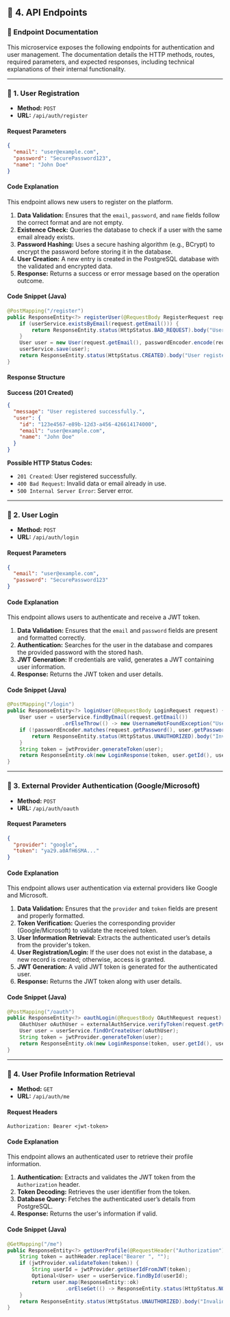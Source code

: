 ## 📝 4. API Endpoints

### 📌 Endpoint Documentation
This microservice exposes the following endpoints for authentication and user management. The documentation details the HTTP methods, routes, required parameters, and expected responses, including technical explanations of their internal functionality.

---

### 🔹 1. User Registration
- **Method:** `POST`
- **URL:** `/api/auth/register`

#### **Request Parameters**
```json
{
  "email": "user@example.com",
  "password": "SecurePassword123",
  "name": "John Doe"
}
```

#### **Code Explanation**
This endpoint allows new users to register on the platform.

1. **Data Validation:** Ensures that the `email`, `password`, and `name` fields follow the correct format and are not empty.
2. **Existence Check:** Queries the database to check if a user with the same email already exists.
3. **Password Hashing:** Uses a secure hashing algorithm (e.g., BCrypt) to encrypt the password before storing it in the database.
4. **User Creation:** A new entry is created in the PostgreSQL database with the validated and encrypted data.
5. **Response:** Returns a success or error message based on the operation outcome.

#### **Code Snippet (Java)**
```java
@PostMapping("/register")
public ResponseEntity<?> registerUser(@RequestBody RegisterRequest request) {
    if (userService.existsByEmail(request.getEmail())) {
        return ResponseEntity.status(HttpStatus.BAD_REQUEST).body("User already exists.");
    }
    User user = new User(request.getEmail(), passwordEncoder.encode(request.getPassword()), request.getName());
    userService.save(user);
    return ResponseEntity.status(HttpStatus.CREATED).body("User registered successfully.");
}
```

#### **Response Structure**
**Success (201 Created)**
```json
{
  "message": "User registered successfully.",
  "user": {
    "id": "123e4567-e89b-12d3-a456-426614174000",
    "email": "user@example.com",
    "name": "John Doe"
  }
}
```

**Possible HTTP Status Codes:**
- `201 Created`: User registered successfully.
- `400 Bad Request`: Invalid data or email already in use.
- `500 Internal Server Error`: Server error.

---

### 🔹 2. User Login
- **Method:** `POST`
- **URL:** `/api/auth/login`

#### **Request Parameters**
```json
{
  "email": "user@example.com",
  "password": "SecurePassword123"
}
```

#### **Code Explanation**
This endpoint allows users to authenticate and receive a JWT token.

1. **Data Validation:** Ensures that the `email` and `password` fields are present and formatted correctly.
2. **Authentication:** Searches for the user in the database and compares the provided password with the stored hash.
3. **JWT Generation:** If credentials are valid, generates a JWT containing user information.
4. **Response:** Returns the JWT token and user details.

#### **Code Snippet (Java)**
```java
@PostMapping("/login")
public ResponseEntity<?> loginUser(@RequestBody LoginRequest request) {
    User user = userService.findByEmail(request.getEmail())
                  .orElseThrow(() -> new UsernameNotFoundException("User not found"));
    if (!passwordEncoder.matches(request.getPassword(), user.getPassword())) {
        return ResponseEntity.status(HttpStatus.UNAUTHORIZED).body("Invalid credentials.");
    }
    String token = jwtProvider.generateToken(user);
    return ResponseEntity.ok(new LoginResponse(token, user.getId(), user.getEmail(), user.getName()));
}
```

---

### 🔹 3. External Provider Authentication (Google/Microsoft)
- **Method:** `POST`
- **URL:** `/api/auth/oauth`

#### **Request Parameters**
```json
{
  "provider": "google",
  "token": "ya29.a0AfH6SMA..."
}
```

#### **Code Explanation**
This endpoint allows user authentication via external providers like Google and Microsoft.

1. **Data Validation:** Ensures that the `provider` and `token` fields are present and properly formatted.
2. **Token Verification:** Queries the corresponding provider (Google/Microsoft) to validate the received token.
3. **User Information Retrieval:** Extracts the authenticated user’s details from the provider's token.
4. **User Registration/Login:** If the user does not exist in the database, a new record is created; otherwise, access is granted.
5. **JWT Generation:** A valid JWT token is generated for the authenticated user.
6. **Response:** Returns the JWT token along with user details.

#### **Code Snippet (Java)**
```java
@PostMapping("/oauth")
public ResponseEntity<?> oauthLogin(@RequestBody OAuthRequest request) {
    OAuthUser oAuthUser = externalAuthService.verifyToken(request.getProvider(), request.getToken());
    User user = userService.findOrCreateUser(oAuthUser);
    String token = jwtProvider.generateToken(user);
    return ResponseEntity.ok(new LoginResponse(token, user.getId(), user.getEmail(), user.getName()));
}
```

---

### 🔹 4. User Profile Information Retrieval
- **Method:** `GET`
- **URL:** `/api/auth/me`

#### **Request Headers**
```http
Authorization: Bearer <jwt-token>
```

#### **Code Explanation**
This endpoint allows an authenticated user to retrieve their profile information.

1. **Authentication:** Extracts and validates the JWT token from the `Authorization` header.
2. **Token Decoding:** Retrieves the user identifier from the token.
3. **Database Query:** Fetches the authenticated user’s details from PostgreSQL.
4. **Response:** Returns the user's information if valid.

#### **Code Snippet (Java)**
```java
@GetMapping("/me")
public ResponseEntity<?> getUserProfile(@RequestHeader("Authorization") String authHeader) {
    String token = authHeader.replace("Bearer ", "");
    if (jwtProvider.validateToken(token)) {
        String userId = jwtProvider.getUserIdFromJWT(token);
        Optional<User> user = userService.findById(userId);
        return user.map(ResponseEntity::ok)
                   .orElseGet(() -> ResponseEntity.status(HttpStatus.NOT_FOUND).body("User not found."));
    }
    return ResponseEntity.status(HttpStatus.UNAUTHORIZED).body("Invalid or expired token.");
}
```